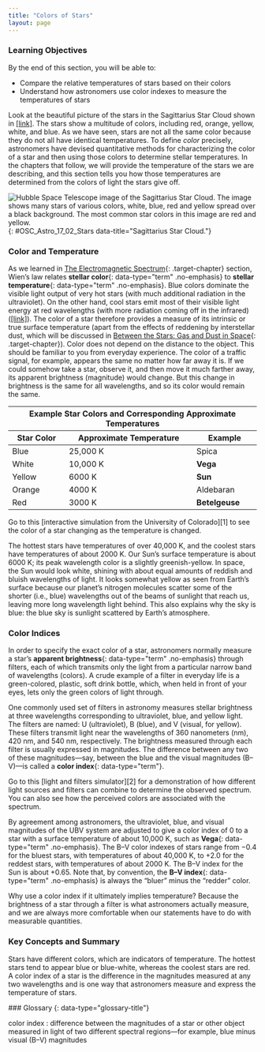 ```yaml
---
title: "Colors of Stars"
layout: page
---
```



### Learning Objectives

By the end of this section, you will be able to:

* Compare the relative temperatures of stars based on their colors
* Understand how astronomers use color indexes to measure the temperatures of stars

Look at the beautiful picture of the stars in the Sagittarius Star Cloud shown in [\[link\]](#OSC_Astro_17_02_Stars). The stars show a multitude of colors, including red, orange, yellow, white, and blue. As we have seen, stars are not all the same color because they do not all have identical temperatures. To define *color* precisely, astronomers have devised quantitative methods for characterizing the color of a star and then using those colors to determine stellar temperatures. In the chapters that follow, we will provide the temperature of the stars we are describing, and this section tells you how those temperatures are determined from the colors of light the stars give off.

 ![Hubble Space Telescope image of the Sagittarius Star Cloud. The image shows many stars of various colors, white, blue, red and yellow spread over a black background. The most common star colors in this image are red and yellow.](../resources/OSC_Astro_17_02_Stars.jpg "This image, which was taken by the Hubble Space Telescope, shows stars in the direction toward the center of the Milky Way Galaxy. The bright stars glitter like colored jewels on a black velvet background. The color of a star indicates its temperature. Blue-white stars are much hotter than the Sun, whereas red stars are cooler. On average, the stars in this field are at a distance of about 25,000 light-years (which means it takes light 25,000 years to traverse the distance from them to us) and the width of the field is about 13.3 light-years. (credit: Hubble Heritage Team (AURA/STScI/NASA))"){: #OSC_Astro_17_02_Stars data-title="Sagittarius Star Cloud."}

### Color and Temperature

As we learned in [The Electromagnetic Spectrum](/m59798){: .target-chapter} section, Wien’s law relates **stellar color**{: data-type="term" .no-emphasis} to **stellar temperature**{: data-type="term" .no-emphasis}. Blue colors dominate the visible light output of very hot stars (with much additional radiation in the ultraviolet). On the other hand, cool stars emit most of their visible light energy at red wavelengths (with more radiation coming off in the infrared) ([\[link\]](#fs-id1170326126997)). The color of a star therefore provides a measure of its intrinsic or true surface temperature (apart from the effects of reddening by interstellar dust, which will be discussed in [Between the Stars: Gas and Dust in Space](/m59908){: .target-chapter}). Color does not depend on the distance to the object. This should be familiar to you from everyday experience. The color of a traffic signal, for example, appears the same no matter how far away it is. If we could somehow take a star, observe it, and then move it much farther away, its apparent brightness (magnitude) would change. But this change in brightness is the same for all wavelengths, and so its color would remain the same.

<table summary="This table has 3 columns and 5 rows. The first row is the header and it labels each column, &#x201C;Star Color&#x201D;, &#x201C;Approximate Temperature&#x201D;, and &#x201C;Example&#x201D;. The column labeled &#x201C;Star Color&#x201D; has the values, &#x201C;Blue&#x201D;, &#x201C;White&#x201D;, &#x201C;Yellow&#x201D;, &#x201C;Orange&#x201D;, and &#x201C;Red&#x201D;. The column labeled &#x201C;Approximate Temperature&#x201D; has the values, &#x201C;25,000 K&#x201D;, &#x201C;10,000 K&#x201D;, &#x201C;6000 K&#x201D;, &#x201C;4000 K&#x201D;, and &#x201C;3000 K&#x201D;. The column labeled &#x201C;Example&#x201D; has the values, &#x201C;Spica&#x201D;, &#x201C;Vega&#x201D;, &#x201C;The Sun&#x201D;, &#x201C;Aldebaran&#x201D;, and &#x201C;Betelgeuse&#x201D;." class="span-all"><thead>
<tr>
<th colspan="3" data-align="center">Example Star Colors and Corresponding Approximate Temperatures</th>
</tr>
<tr valign="top">
<th data-valign="top" data-align="center">Star Color</th>
<th data-valign="top" data-align="center">Approximate Temperature</th>
<th data-valign="top" data-align="center">Example</th>
</tr>
</thead><tbody>
<tr valign="top">
<td data-valign="top" data-align="left">Blue</td>
<td data-valign="top" data-align="left">25,000 K</td>
<td data-valign="top" data-align="left">Spica</td>
</tr>
<tr valign="top">
<td data-valign="top" data-align="left">White</td>
<td data-valign="top" data-align="left">10,000 K</td>
<td data-valign="top" data-align="left"><strong data-type="term" class="no-emphasis">Vega</strong></td>
</tr>
<tr valign="top">
<td data-valign="top" data-align="left">Yellow</td>
<td data-valign="top" data-align="left">6000 K</td>
<td data-valign="top" data-align="left"><strong data-type="term" class="no-emphasis">Sun</strong></td>
</tr>
<tr valign="top">
<td data-valign="top" data-align="left">Orange</td>
<td data-valign="top" data-align="left">4000 K</td>
<td data-valign="top" data-align="left">Aldebaran</td>
</tr>
<tr valign="top">
<td data-valign="top" data-align="left">Red</td>
<td data-valign="top" data-align="left">3000 K</td>
<td data-valign="top" data-align="left"><strong data-type="term" class="no-emphasis">Betelgeuse</strong></td>
</tr>
</tbody></table>

<div data-type="note" class="astronomy link-to-learning" markdown="1">
Go to this [interactive simulation from the University of Colorado][1] to see the color of a star changing as the temperature is changed.

</div>

The hottest stars have temperatures of over 40,000 K, and the coolest stars have temperatures of about 2000 K. Our Sun’s surface temperature is about 6000 K; its peak wavelength color is a slightly greenish-yellow. In space, the Sun would look white, shining with about equal amounts of reddish and bluish wavelengths of light. It looks somewhat yellow as seen from Earth’s surface because our planet’s nitrogen molecules scatter some of the shorter (i.e., blue) wavelengths out of the beams of sunlight that reach us, leaving more long wavelength light behind. This also explains why the sky is blue: the blue sky is sunlight scattered by Earth’s atmosphere.

### Color Indices

In order to specify the exact color of a star, astronomers normally measure a star’s **apparent brightness**{: data-type="term" .no-emphasis} through filters, each of which transmits only the light from a particular narrow band of wavelengths (colors). A crude example of a filter in everyday life is a green-colored, plastic, soft drink bottle, which, when held in front of your eyes, lets only the green colors of light through.

One commonly used set of filters in astronomy measures stellar brightness at three wavelengths corresponding to ultraviolet, blue, and yellow light. The filters are named: U (ultraviolet), B (blue), and V (visual, for yellow). These filters transmit light near the wavelengths of 360 nanometers (nm), 420 nm, and 540 nm, respectively. The brightness measured through each filter is usually expressed in magnitudes. The difference between any two of these magnitudes—say, between the blue and the visual magnitudes (B–V)—is called a **color index**{: data-type="term"}.

<div data-type="note" class="astronomy link-to-learning" markdown="1">
Go to this [light and filters simulator][2] for a demonstration of how different light sources and filters can combine to determine the observed spectrum. You can also see how the perceived colors are associated with the spectrum.

</div>

By agreement among astronomers, the ultraviolet, blue, and visual magnitudes of the UBV system are adjusted to give a color index of 0 to a star with a surface temperature of about 10,000 K, such as **Vega**{: data-type="term" .no-emphasis}. The B–V color indexes of stars range from −0.4 for the bluest stars, with temperatures of about 40,000 K, to +2.0 for the reddest stars, with temperatures of about 2000 K. The B–V index for the Sun is about +0.65. Note that, by convention, the **B–V index**{: data-type="term" .no-emphasis} is always the “bluer” minus the “redder” color.

Why use a color index if it ultimately implies temperature? Because the brightness of a star through a filter is what astronomers actually measure, and we are always more comfortable when our statements have to do with measurable quantities.

### Key Concepts and Summary

Stars have different colors, which are indicators of temperature. The hottest stars tend to appear blue or blue-white, whereas the coolest stars are red. A color index of a star is the difference in the magnitudes measured at any two wavelengths and is one way that astronomers measure and express the temperature of stars.

<div data-type="glossary" markdown="1">
### Glossary
{: data-type="glossary-title"}

color index
: difference between the magnitudes of a star or other object measured in light of two different spectral regions—for example, blue minus visual (B–V) magnitudes

</div>



[1]: https://openstax.org/l/30UofCsimstar
[2]: https://openstax.org/l/30lightfiltsim
